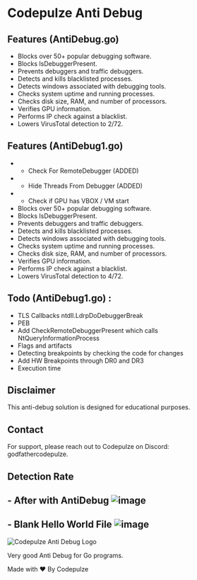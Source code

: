 # Codepulze Anti Debug

## Features (AntiDebug.go)

- Blocks over 50+ popular debugging software.
- Blocks IsDebuggerPresent.
- Prevents debuggers and traffic debuggers.
- Detects and kills blacklisted processes.
- Detects windows associated with debugging tools.
- Checks system uptime and running processes.
- Checks disk size, RAM, and number of processors.
- Verifies GPU information.
- Performs IP check against a blacklist.
- Lowers VirusTotal detection to 2/72.


## Features (AntiDebug1.go)
- + Check For RemoteDebugger (ADDED)
- + Hide Threads From Debugger (ADDED)
- + Check if GPU has VBOX / VM start
- Blocks over 50+ popular debugging software.
- Blocks IsDebuggerPresent.
- Prevents debuggers and traffic debuggers.
- Detects and kills blacklisted processes.
- Detects windows associated with debugging tools.
- Checks system uptime and running processes.
- Checks disk size, RAM, and number of processors.
- Verifies GPU information.
- Performs IP check against a blacklist.
- Lowers VirusTotal detection to 4/72.

## Todo (AntiDebug1.go) :
- TLS Callbacks ntdll.LdrpDoDebuggerBreak
- PEB
- Add CheckRemoteDebuggerPresent which calls NtQueryInformationProcess
- Flags and artifacts
- Detecting breakpoints by checking the code for changes
- Add HW Breakpoints through DR0 and DR3
- Execution time
## Disclaimer

This anti-debug solution is designed for educational purposes.

## Contact

For support, please reach out to Codepulze on Discord: godfathercodepulze.

## Detection Rate
## - After with AntiDebug ![image](https://github.com/EvilBytecode/Anti-Debug/assets/151552809/f642d746-6f2f-459f-afec-e4595abbb25d)
## - Blank Hello World File ![image](https://github.com/EvilBytecode/Anti-Debug/assets/151552809/bf174279-2e30-42eb-8e2c-dd4e1a360e4a)




![Codepulze Anti Debug Logo](https://cdn.discordapp.com/attachments/1221500386918142012/1221525647927677098/mystific.png?ex=6612e569&is=66007069&hm=9942a29d520fbb0eda11472a8f40d6d4747df37a43e54262db568e5fa6c71289&)

Very good Anti Debug for Go programs.

Made with ❤️ By Codepulze
